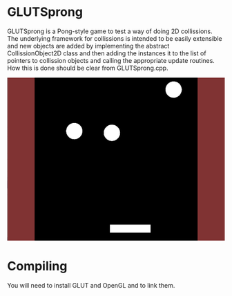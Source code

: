 # GLUTSprong
GLUTSprong is a Pong-style game to test a way of doing 2D collissions. The underlying framework for collissions is intended to be easily extensible and new objects are added by implementing the abstract CollissionObject2D class and then adding the instances it to the list of pointers to collission objects and calling the appropriate update routines. How this is done should be clear from GLUTSprong.cpp.

![Game image.](https://raw.githubusercontent.com/mlaang/GLUTSprong/master/Output.png)

# Compiling
You will need to install GLUT and OpenGL and to link them.  

